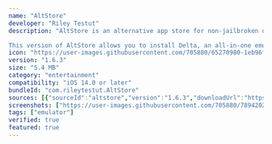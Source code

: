 ```yaml
---
name: "AltStore"
developer: "Riley Testut"
description: "AltStore is an alternative app store for non-jailbroken devices. 

This version of AltStore allows you to install Delta, an all-in-one emulator for iOS, as well as sideload other .ipa files from the F"
icon: "https://user-images.githubusercontent.com/705880/65270980-1eb96f80-dad1-11e9-9367-78ccd25ceb02.png"
version: "1.6.3"
size: "5.4 MB"
category: "entertainment"
compatibility: "iOS 14.0 or later"
bundleId: "com.rileytestut.AltStore"
sources: [{"sourceId":"altstore","version":"1.6.3","downloadUrl":"https://cdn.altstore.io/file/altstore/apps/altstore/1_6_3.ipa","lastUpdated":"2023-04-12T17:00:00.000Z","size":"5.4 MB","isOfficial":true}]
screenshots: ["https://user-images.githubusercontent.com/705880/78942028-acf54300-7a6d-11ea-821c-5bb7a9b3e73a.PNG","https://user-images.githubusercontent.com/705880/78942222-0fe6da00-7a6e-11ea-9f2a-dda16157583c.PNG","https://user-images.githubusercontent.com/705880/65605577-332cba80-df5e-11e9-9f00-b369ce974f71.PNG"]
tags: ["emulator"]
verified: true
featured: true
---
```


